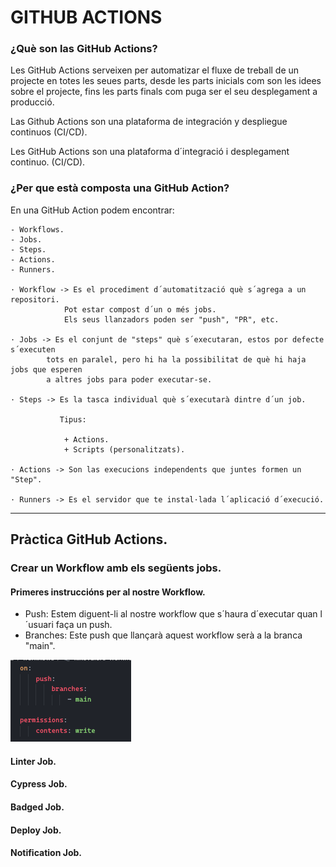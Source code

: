 # GITHUB ACTIONS

### ¿Què son las GitHub Actions?

Les GitHub Actions serveixen per automatizar el fluxe de treball de un projecte
en totes les seues parts, desde les parts inicials com son les idees sobre el 
projecte, fins les parts finals com puga ser el seu desplegament a producció.

Las Github Actions son una plataforma de integración y despliegue continuos 
(CI/CD).

Les GitHub Actions son una plataforma d´integració i desplegament continuo. (CI/CD).

### ¿Per que està composta una GitHub Action?

En una GitHub Action podem encontrar: 

    - Workflows.
    - Jobs.
    - Steps.
    - Actions.
    - Runners.

    · Workflow -> Es el procediment d´automatització què s´agrega a un repositori.
                Pot estar compost d´un o més jobs.
                Els seus llanzadors poden ser "push", "PR", etc.

    · Jobs -> Es el conjunt de "steps" què s´executaran, estos por defecte s´executen
            tots en paralel, pero hi ha la possibilitat de què hi haja jobs que esperen
            a altres jobs para poder executar-se.

    · Steps -> Es la tasca individual què s´executarà dintre d´un job.

               Tipus: 

                + Actions.
                + Scripts (personalitzats).
               
    · Actions -> Son las execucions independents que juntes formen un "Step".

    · Runners -> Es el servidor que te instal·lada l´aplicació d´execució.

---

## Pràctica GitHub Actions.

### Crear un Workflow amb els següents jobs.

#### Primeres instruccións per al nostre Workflow.

- Push: Estem diguent-li al nostre workflow que s´haura d´executar quan l´usuari faça un push.
- Branches: Este push que llançarà aquest workflow serà a la branca "main".

![Primeres instruccions](./img/inici%20workflow.png)

#### Linter Job.



#### Cypress Job.
#### Badged Job.
#### Deploy Job.
#### Notification Job.




    
